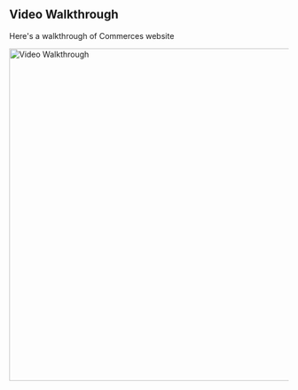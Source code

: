 ## Video Walkthrough

Here's a walkthrough of Commerces website

<img src='https://media.giphy.com/media/iYkc1ccsf9wlfkDpky/giphy.gif' title='Video Walkthrough' width='600' alt='Video Walkthrough' />
